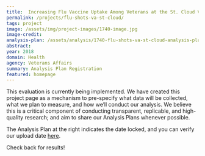 ```yaml
---
title:  Increasing Flu Vaccine Uptake Among Veterans at the St. Cloud VA
permalink: /projects/flu-shots-va-st-cloud/
tags: project  
image: /assets/img/project-images/1740-image.jpg
image-credit: 
analysis-plan: /assets/analysis/1740-flu-shots-va-st-cloud-analysis-plan.pdf
abstract: 
year: 2018
domain: Health
agency: Veterans Affairs
summary: Analysis Plan Registration
featured: homepage
---
```

This evaluation is currently being implemented. We have created this project page as a mechanism to pre-specify what data will be collected, what we plan to measure, and how we’ll conduct our analysis. We believe this is a critical component of conducting transparent, replicable, and high-quality research; and aim to share our Analysis Plans whenever possible.

The Analysis Plan at the right indicates the date locked, and you can verify our upload date <a href="https://github.com/gsa-oes/office-of-evaluation-sciences/tree/master/assets/analysis">here</a>. 

Check back for results!
